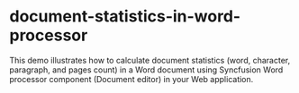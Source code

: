 # document-statistics-in-word-processor
This demo illustrates how to calculate document statistics (word, character, paragraph, and pages count) in a Word document using Syncfusion Word processor component (Document editor) in your Web application.
